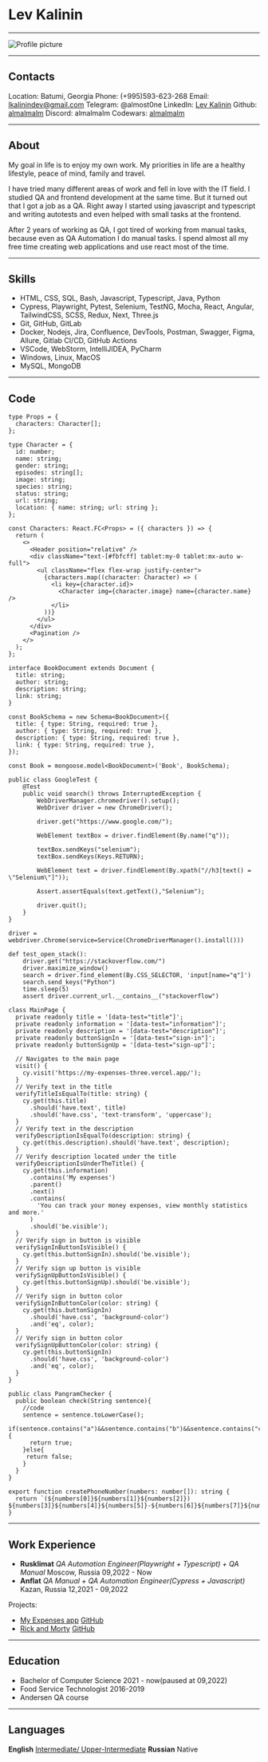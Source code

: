 # Lev Kalinin

---

![Profile picture](./img/profile_picture.jpg 'Profile picture')

---

## Contacts

Location: Batumi, Georgia
Phone: (+995)593-623-268
Email: lkalinindev@gmail.com
Telegram: @almost0ne
LinkedIn: [Lev Kalinin](https://www.linkedin.com/in/lkalinin/ 'LinkedIn url')
Github: [almalmalm](https://github.com/almalmalm 'Github url')
Discord: almalmalm
Codewars: [almalmalm](https://www.codewars.com/users/almalmalm 'Codewars url')

---

## About

My goal in life is to enjoy my own work. My priorities in life are a healthy lifestyle, peace of mind, family and travel.

I have tried many different areas of work and fell in love with the IT field. I studied QA and frontend development at the same time. But it turned out that I got a job as a QA. Right away I started using javascript and typescript and writing autotests and even helped with small tasks at the frontend.

After 2 years of working as QA, I got tired of working from manual tasks, because even as QA Automation I do manual tasks. I spend almost all my free time creating web applications and use react most of the time.

---

## Skills

- HTML, CSS, SQL, Bash, Javascript, Typescript, Java, Python
- Cypress, Playwright, Pytest, Selenium, TestNG, Mocha, React, Angular, TailwindCSS, SCSS, Redux, Next, Three.js
- Git, GitHub, GitLab
- Docker, Nodejs, Jira, Confluence, DevTools, Postman, Swagger, Figma, Allure, Gitlab CI/CD, GitHub Actions
- VSCode, WebStorm, IntelliJIDEA, PyCharm
- Windows, Linux, MacOS
- MySQL, MongoDB

---

## Code

```
type Props = {
  characters: Character[];
};

type Character = {
  id: number;
  name: string;
  gender: string;
  episodes: string[];
  image: string;
  species: string;
  status: string;
  url: string;
  location: { name: string; url: string };
};

const Characters: React.FC<Props> = ({ characters }) => {
  return (
    <>
      <Header position="relative" />
      <div className="text-[#fbfcff] tablet:my-0 tablet:mx-auto w-full">
        <ul className="flex flex-wrap justify-center">
          {characters.map((character: Character) => (
            <li key={character.id}>
              <Character img={character.image} name={character.name} />
            </li>
          ))}
        </ul>
      </div>
      <Pagination />
    </>
  );
};
```

```
interface BookDocument extends Document {
  title: string;
  author: string;
  description: string;
  link: string;
}

const BookSchema = new Schema<BookDocument>({
  title: { type: String, required: true },
  author: { type: String, required: true },
  description: { type: String, required: true },
  link: { type: String, required: true },
});

const Book = mongoose.model<BookDocument>('Book', BookSchema);
```

```
public class GoogleTest {
    @Test
    public void search() throws InterruptedException {
        WebDriverManager.chromedriver().setup();
        WebDriver driver = new ChromeDriver();

        driver.get("https://www.google.com/");

        WebElement textBox = driver.findElement(By.name("q"));

        textBox.sendKeys("selenium");
        textBox.sendKeys(Keys.RETURN);

        WebElement text = driver.findElement(By.xpath("//h3[text() = \"Selenium\"]"));

        Assert.assertEquals(text.getText(),"Selenium");

        driver.quit();
    }
}
```

```
driver = webdriver.Chrome(service=Service(ChromeDriverManager().install()))

def test_open_stack():
    driver.get("https://stackoverflow.com/")
    driver.maximize_window()
    search = driver.find_element(By.CSS_SELECTOR, 'input[name="q"]')
    search.send_keys("Python")
    time.sleep(5)
    assert driver.current_url.__contains__("stackoverflow")
```

```
class MainPage {
  private readonly title = '[data-test="title"]';
  private readonly information = '[data-test="information"]';
  private readonly description = '[data-test="description"]';
  private readonly buttonSignIn = '[data-test="sign-in"]';
  private readonly buttonSignUp = '[data-test="sign-up"]';

  // Navigates to the main page
  visit() {
    cy.visit('https://my-expenses-three.vercel.app/');
  }
  // Verify text in the title
  verifyTitleIsEqualTo(title: string) {
    cy.get(this.title)
      .should('have.text', title)
      .should('have.css', 'text-transform', 'uppercase');
  }
  // Verify text in the description
  verifyDescriptionIsEqualTo(description: string) {
    cy.get(this.description).should('have.text', description);
  }
  // Verify description located under the title
  verifyDescriptionIsUnderTheTitle() {
    cy.get(this.information)
      .contains('My expenses')
      .parent()
      .next()
      .contains(
        'You can track your money expenses, view monthly statistics and more.'
      )
      .should('be.visible');
  }
  // Verify sign in button is visible
  verifySignInButtonIsVisible() {
    cy.get(this.buttonSignIn).should('be.visible');
  }
  // Verify sign up button is visible
  verifySignUpButtonIsVisible() {
    cy.get(this.buttonSignUp).should('be.visible');
  }
  // Verify sign in button color
  verifySignInButtonColor(color: string) {
    cy.get(this.buttonSignIn)
      .should('have.css', 'background-color')
      .and('eq', color);
  }
  // Verify sign in button color
  verifySignUpButtonColor(color: string) {
    cy.get(this.buttonSignIn)
      .should('have.css', 'background-color')
      .and('eq', color);
  }
}
```

```
public class PangramChecker {
  public boolean check(String sentence){
    //code
    sentence = sentence.toLowerCase();
    if(sentence.contains("a")&&sentence.contains("b")&&sentence.contains("c")&&sentence.contains("d")&&sentence.contains("e")&&sentence.contains("f")&&sentence.contains("g")&&sentence.contains("h")&&sentence.contains("i")&&sentence.contains("j")&&sentence.contains("k")&&sentence.contains("l")&&sentence.contains("m")&&sentence.contains("n")&&sentence.contains("o")&&sentence.contains("p")&&sentence.contains("q")&&sentence.contains("r")&&sentence.contains("s")&&sentence.contains("t")&&sentence.contains("u")&&sentence.contains("w")&&sentence.contains("y")&&sentence.contains("x")&&sentence.contains("y")&&sentence.contains("z")){
      return true;
    }else{
     return false;
    }
  }
}
```

```
export function createPhoneNumber(numbers: number[]): string {
  return `(${numbers[0]}${numbers[1]}${numbers[2]}) ${numbers[3]}${numbers[4]}${numbers[5]}-${numbers[6]}${numbers[7]}${numbers[8]}${numbers[9]}`
}
```

---

## Work Experience

- **Rusklimat** _QA Automation Engineer(Playwright + Typescript) + QA Manual_ Moscow, Russia 09,2022 - Now
- **Anflat** _QA Manual + QA Automation Engineer(Cypress + Javascript)_ Kazan, Russia 12,2021 - 09,2022

Projects:

- [My Expenses app](https://my-expenses-three.vercel.app/ 'App about money spending') [GitHub](https://github.com/almalmalm/my-expenses 'GitHub url')
- [Rick and Morty](https://rick-and-morty-almalmalm.vercel.app/ 'App about Rick and Morty series') [GitHub](https://github.com/almalmalm/rick-and-morty 'GitHub url')

---

## Education

- Bachelor of Computer Science 2021 - now(paused at 09,2022)
- Food Service Technologist 2016-2019
- Andersen QA course

---

## Languages

**English** [Intermediate/ Upper-Intermediate](https://www.efset.org/cert/2BwmeD 'EFSET certificate')
**Russian** Native
